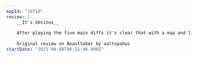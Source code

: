 ```yaml
---
mapId: "18f10"
review: |-
    __It's obvious__
    
    After playing the five main diffs it's clear that with a map and lighting like this that mapper is definitely super cute.
    
    Original review on BeastSaber by aaltopahwi
startDate: "2021-06-08T06:21:46.000Z"
---
```

